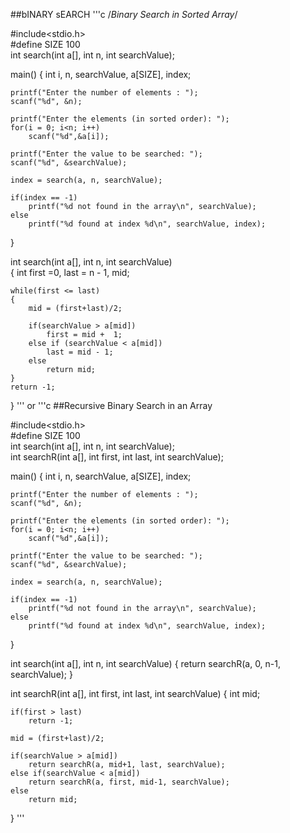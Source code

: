 ##bINARY sEARCH
'''c
	/*Binary Search in Sorted Array*/

#include<stdio.h>  
#define SIZE 100  
int search(int a[], int n, int searchValue);  

main()
{
	int i, n, searchValue, a[SIZE], index;

	printf("Enter the number of elements : ");
	scanf("%d", &n);

	printf("Enter the elements (in sorted order): ");
	for(i = 0; i<n; i++)
		scanf("%d",&a[i]);

	printf("Enter the value to be searched: ");
	scanf("%d", &searchValue);

	index = search(a, n, searchValue);

	if(index == -1)
		printf("%d not found in the array\n", searchValue);
	else
		printf("%d found at index %d\n", searchValue, index);

}  

int search(int a[], int n, int searchValue)  
{
	int first =0, last = n - 1, mid;

	while(first <= last)
	{
		mid = (first+last)/2;

		if(searchValue > a[mid])
			first = mid +  1;
		else if (searchValue < a[mid])
			last = mid - 1;
		else
			return mid;
	}
	return -1;
}
'''
or 
'''c
##Recursive Binary Search in an Array

#include<stdio.h>  
#define SIZE 100  
int search(int a[], int n, int searchValue);  
int searchR(int a[], int first, int last, int searchValue);  

main()
{
	int i, n, searchValue, a[SIZE], index;

	printf("Enter the number of elements : ");
	scanf("%d", &n);

	printf("Enter the elements (in sorted order): ");
	for(i = 0; i<n; i++)
		scanf("%d",&a[i]);

	printf("Enter the value to be searched: ");
	scanf("%d", &searchValue);

	index = search(a, n, searchValue);

	if(index == -1)
		printf("%d not found in the array\n", searchValue);
	else
		printf("%d found at index %d\n", searchValue, index);

}

int search(int a[], int n, int searchValue)
{
	return searchR(a, 0, n-1, searchValue);
}

int searchR(int a[], int first, int last, int searchValue)
{
	int mid;

	if(first > last)
		return -1;

	mid = (first+last)/2;

	if(searchValue > a[mid])
		return searchR(a, mid+1, last, searchValue);
	else if(searchValue < a[mid])
		return searchR(a, first, mid-1, searchValue);
	else
		return mid;
}
'''  

